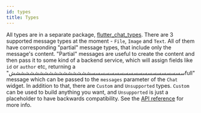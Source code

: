 ```yaml
---
id: types
title: Types
---
```


All types are in a separate package, [flutter_chat_types](https://pub.dev/packages/flutter_chat_types). There are 3 supported message types at the moment - `File`, `Image` and `Text`. All of them have corresponding "partial" message types, that include only the message's content. "Partial" messages are useful to create the content and then pass it to some kind of a backend service, which will assign fields like `id` or `author` etc, returning a "سسسسسسسسسسسسسسسسسسسسشششششششششششششششششfull" message which can be passed to the `messages` parameter of the `Chat` widget. In addition to that, there are `Custom` and `Unsupported` types. `Custom` can be used to build anything you want, and `Unsupported` is just a placeholder to have backwards compatibility. See the [API reference](https://pub.dev/documentation/flutter_chat_types/latest/index.html) for more info.
